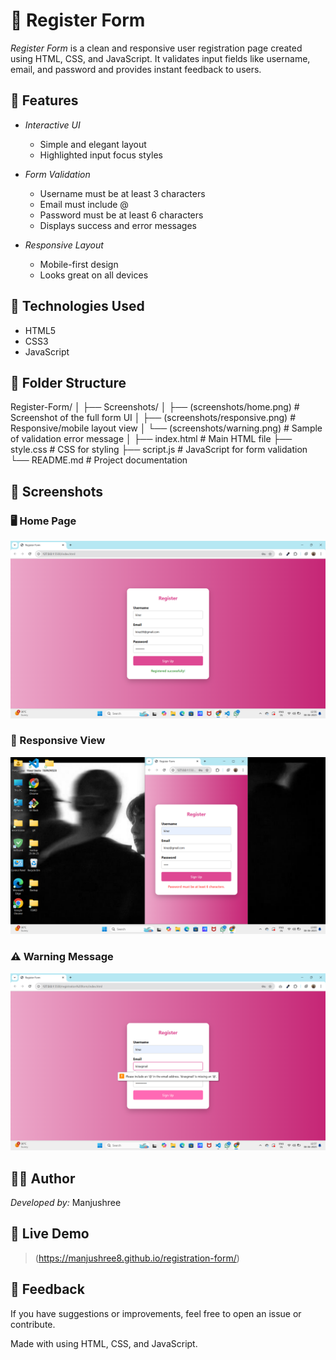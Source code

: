 # 📝 Register Form

*Register Form* is a clean and responsive user registration page created using HTML, CSS, and JavaScript. It validates input fields like username, email, and password and provides instant feedback to users.

## 🌟 Features

* *Interactive UI*

  * Simple and elegant layout
  * Highlighted input focus styles

* *Form Validation*

  * Username must be at least 3 characters
  * Email must include @
  * Password must be at least 6 characters
  * Displays success and error messages

* *Responsive Layout*

  * Mobile-first design
  * Looks great on all devices

## 🧰 Technologies Used

* HTML5
* CSS3
* JavaScript

## 📁 Folder Structure


Register-Form/
│
├── Screenshots/
│   ├── (screenshots/home.png)              # Screenshot of the full form UI
│   ├── (screenshots/responsive.png)        # Responsive/mobile layout view
│   └── (screenshots/warning.png)        # Sample of validation error message
│
├── index.html                     # Main HTML file
├── style.css                      # CSS for styling
├── script.js                      # JavaScript for form validation
└── README.md                      # Project documentation


## 📸 Screenshots

### 🖥 Home Page

![Homepage](screenshots/home.png) 

### 📱 Responsive View

![Responsive View](screenshots/responsive.png)

### ⚠ Warning Message

![Warning Message](screenshots/warning.png)

## 👩‍💻 Author

*Developed by:* Manjushree

## 🚀 Live Demo

> (https://manjushree8.github.io/registration-form/)

## 💬 Feedback

If you have suggestions or improvements, feel free to open an issue or contribute.

Made with using HTML, CSS, and JavaScript.

